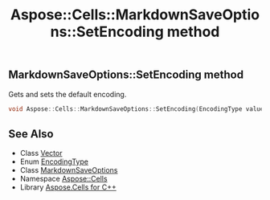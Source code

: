 ﻿---
title: Aspose::Cells::MarkdownSaveOptions::SetEncoding method
linktitle: SetEncoding
second_title: Aspose.Cells for C++ API Reference
description: 'Aspose::Cells::MarkdownSaveOptions::SetEncoding method. Gets and sets the default encoding in C++.'
type: docs
weight: 700
url: /cpp/aspose.cells/markdownsaveoptions/setencoding/
---
## MarkdownSaveOptions::SetEncoding method


Gets and sets the default encoding.

```cpp
void Aspose::Cells::MarkdownSaveOptions::SetEncoding(EncodingType value)
```

## See Also

* Class [Vector](../../vector/)
* Enum [EncodingType](../../encodingtype/)
* Class [MarkdownSaveOptions](../)
* Namespace [Aspose::Cells](../../)
* Library [Aspose.Cells for C++](../../../)
